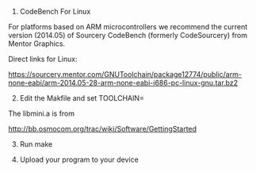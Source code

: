 
1. CodeBench For Linux

For platforms based on ARM microcontrollers we recommend the
current version (2014.05) of Sourcery CodeBench (formerly CodeSourcery) from Mentor Graphics.

Direct links for Linux:

https://sourcery.mentor.com/GNUToolchain/package12774/public/arm-none-eabi/arm-2014.05-28-arm-none-eabi-i686-pc-linux-gnu.tar.bz2


2. Edit the Makfile and set TOOLCHAIN=

The libmini.a is from 

http://bb.osmocom.org/trac/wiki/Software/GettingStarted

3. Run make

4. Upload your program to your device 

